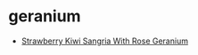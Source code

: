 # geranium

 * [Strawberry Kiwi Sangria With Rose Geranium](index/s/strawberry-kiwi-sangria-with-rose-geranium-201237.json)
